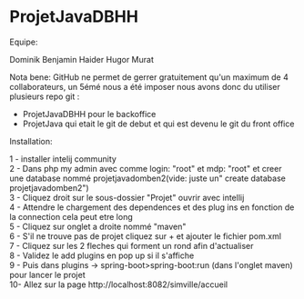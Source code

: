 # ProjetJavaDBHH

Equipe:

Dominik
Benjamin
Haider
Hugor
Murat

Nota bene:
GitHub ne permet de gerrer gratuitement qu'un maximum de 4 collaborateurs, un 5émé nous a été imposer nous avons donc du utiliser plusieurs repo git :      
- ProjetJavaDBHH pour le backoffice               
- ProjetJava qui etait le git de debut et qui est devenu le git du front office      

Installation:

1 - installer intelij community    
2 - Dans php my admin avec comme login: "root" et mdp: "root" et creer une database nommé projetjavadomben2(vide: juste un" create database projetjavadomben2")       
3 - Cliquez droit sur le sous-dossier "Projet" ouvrir avec intellij      
4 - Attendre le chargement des dependences et des plug ins en fonction de la connection cela peut etre long       
5 - Cliquez sur onglet a droite nommé "maven"  
6 - S'il ne trouve pas de projet cliquez sur + et ajouter le fichier pom.xml    
7 - Cliquez sur les 2 fleches qui forment un rond afin d'actualiser    
8 - Validez le add plugins en pop up si il s'affiche    
9 - Puis dans plugins -> spring-boot>spring-boot:run (dans l'onglet maven) pour lancer le projet   
10- Allez sur la page http://localhost:8082/simville/accueil
